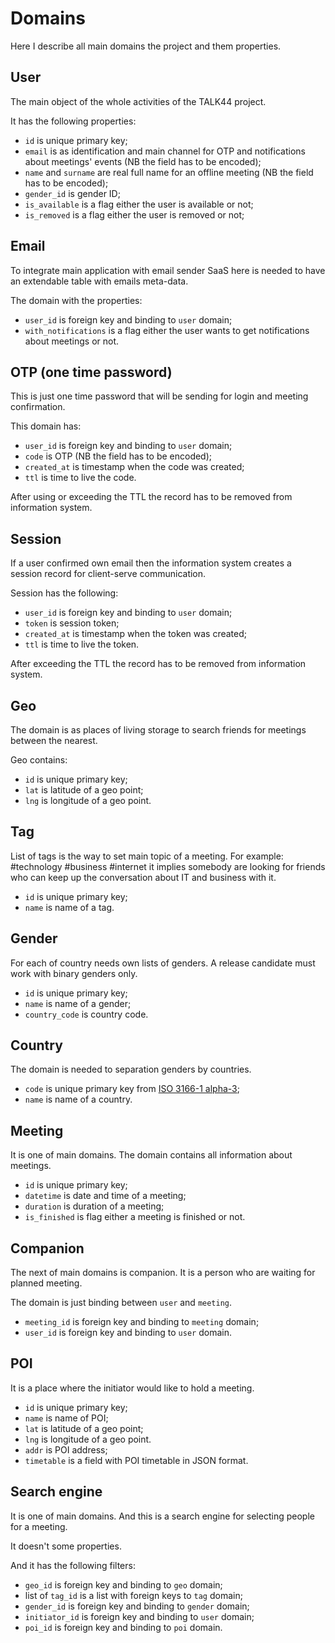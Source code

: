 # Domains

Here I describe all main domains the project and them properties.

## User

The main object of the whole activities of the TALK44 project.

It has the following properties:

- `id` is unique primary key;
- `email` is as identification  and main channel for OTP and notifications about meetings' events (NB the field has to be encoded);
- `name` and `surname` are real full name for an offline meeting (NB the field has to be encoded);
- `gender_id` is gender ID;
- `is_available` is a flag either the user is available or not;
- `is_removed` is a flag either the user is removed or not;

## Email

To integrate main application with email sender SaaS here is needed to have an extendable table with emails meta-data.

The domain with the properties:

- `user_id` is foreign key and binding to `user` domain;
- `with_notifications` is a flag either the user wants to get notifications about meetings or not.

## OTP (one time password)

This is just one time password that will be sending for login and meeting confirmation.

This domain has:

- `user_id` is foreign key and binding to `user` domain;
- `code` is OTP (NB the field has to be encoded);
- `created_at` is timestamp when the code was created;
- `ttl` is time to live the code.

After using or exceeding the TTL the record has to be removed from information system.

## Session

If a user confirmed own email then the information system creates a session record for client-serve communication.

Session has the following:

- `user_id` is foreign key and binding to `user` domain;
- `token` is session token;
- `created_at` is timestamp when the token was created;
- `ttl` is time to live the token.

After exceeding the TTL the record has to be removed from information system.

## Geo

The domain is as places of living storage to search friends for meetings between the nearest.

Geo contains:

- `id` is unique primary key;
- `lat` is latitude of a geo point;
- `lng` is longitude of a geo point.

## Tag

List of tags is the way to set main topic of a meeting.
For example: #technology #business #internet it implies somebody are looking for friends who can keep up the conversation about IT and business with it.

- `id` is unique primary key;
- `name` is name of a tag.

## Gender

For each of country needs own lists of genders.
A release candidate must work with binary genders only.

- `id` is unique primary key;
- `name` is name of a gender;
- `country_code` is country code.

## Country

The domain is needed to separation genders by countries.

- `code` is unique primary key from [ISO 3166-1 alpha-3](https://en.wikipedia.org/wiki/ISO_3166-1_alpha-3);
- `name` is name of a country.

## Meeting

It is one of main domains.
The domain contains all information about meetings.

- `id` is unique primary key;
- `datetime` is date and time of a meeting;
- `duration` is duration of a meeting;
- `is_finished` is flag either a meeting is finished or not.

## Companion

The next of main domains is companion. It is a person who are waiting for planned meeting.

The domain is just binding between `user` and `meeting`.

- `meeting_id` is foreign key and binding to `meeting` domain;
- `user_id` is foreign key and binding to `user` domain.

## POI

It is a place where the initiator would like to hold a meeting.

- `id` is unique primary key;
- `name` is name of POI;
- `lat` is latitude of a geo point;
- `lng` is longitude of a geo point.
- `addr` is POI address;
- `timetable` is a field with POI timetable in JSON format.

## Search engine

It is one of main domains. And this is a search engine for selecting people for a meeting.

It doesn't some properties.

And it has the following filters:

- `geo_id` is foreign key and binding to `geo` domain;
- list of `tag_id` is a list with foreign keys to `tag` domain;
- `gender_id` is foreign key and binding to `gender` domain;
- `initiator_id` is foreign key and binding to `user` domain;
- `poi_id` is foreign key and binding to `poi` domain.
